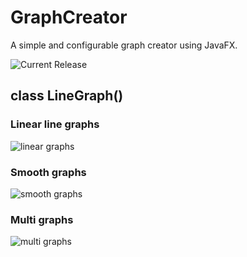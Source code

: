 # GraphCreator
A simple and configurable graph creator using JavaFX.

![Current Release](https://github.com/DrMerfy/GraphCreator/releases/tag/v0.3)

## class LineGraph()

### Linear line graphs
![linear graphs](https://media.giphy.com/media/3oxHQz562hI7c2xaz6/giphy.gif)

### Smooth graphs
![smooth graphs](https://media.giphy.com/media/l3mZmJaMKOgMBbRWE/giphy.gif)

### Multi graphs
![multi graphs](https://media.giphy.com/media/l3mZra1wtdb730YHm/giphy.gif)
